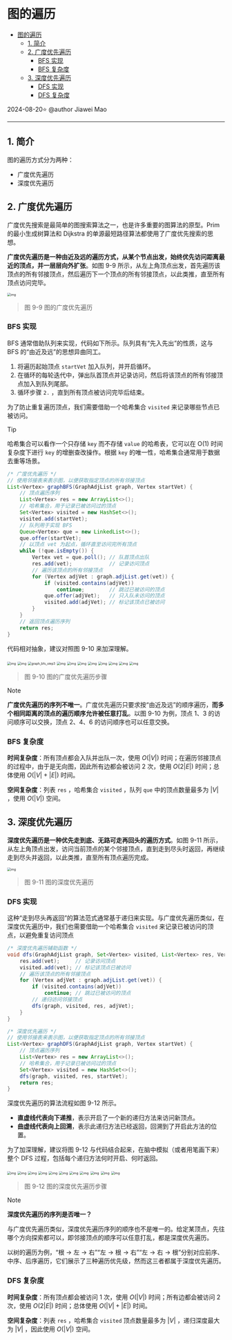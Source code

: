 # 图的遍历

- [图的遍历](#图的遍历)
  - [1. 简介](#1-简介)
  - [2. 广度优先遍历](#2-广度优先遍历)
    - [BFS 实现](#bfs-实现)
    - [BFS 复杂度](#bfs-复杂度)
  - [3. 深度优先遍历](#3-深度优先遍历)
    - [DFS 实现](#dfs-实现)
    - [DFS 复杂度](#dfs-复杂度)

2024-08-20⭐
@author Jiawei Mao
***

## 1. 简介

图的遍历方式分为两种：

- 广度优先遍历
- 深度优先遍历

## 2. 广度优先遍历

广度优先搜索是最简单的图搜索算法之一，也是许多重要的图算法的原型。Prim 的最小生成树算法和 Dijkstra 的单源最短路径算法都使用了广度优先搜索的思想。

**广度优先遍历是一种由近及远的遍历方式，从某个节点出发，始终优先访问距离最近的顶点，并一层层向外扩张**。如图 9-9 所示，从左上角顶点出发，首先遍历该顶点的所有邻接顶点，然后遍历下一个顶点的所有邻接顶点，以此类推，直至所有顶点访问完毕。

<img src="./images/graph_bfs.png" alt="img" style="zoom: 50%;" />

> 图 9-9  图的广度优先遍历

### BFS 实现

BFS 通常借助队列来实现，代码如下所示。队列具有“先入先出”的性质，这与 BFS 的“由近及远”的思想异曲同工。

1. 将遍历起始顶点 `startVet` 加入队列，并开启循环。
2. 在循环的每轮迭代中，弹出队首顶点并记录访问，然后将该顶点的所有邻接顶点加入到队列尾部。
3. 循环步骤 `2.` ，直到所有顶点被访问完毕后结束。

为了防止重复遍历顶点，我们需要借助一个哈希集合 `visited` 来记录哪些节点已被访问。

> [!TIP]
>
> 哈希集合可以看作一个只存储 `key` 而不存储 `value` 的哈希表，它可以在 O(1) 时间复杂度下进行 `key` 的增删查改操作。根据 `key` 的唯一性，哈希集合通常用于数据去重等场景。

```java
/* 广度优先遍历 */
// 使用邻接表来表示图，以便获取指定顶点的所有邻接顶点
List<Vertex> graphBFS(GraphAdjList graph, Vertex startVet) {
    // 顶点遍历序列
    List<Vertex> res = new ArrayList<>();
    // 哈希集合，用于记录已被访问过的顶点
    Set<Vertex> visited = new HashSet<>();
    visited.add(startVet);
    // 队列用于实现 BFS
    Queue<Vertex> que = new LinkedList<>();
    que.offer(startVet);
    // 以顶点 vet 为起点，循环直至访问完所有顶点
    while (!que.isEmpty()) {
        Vertex vet = que.poll(); // 队首顶点出队
        res.add(vet);            // 记录访问顶点
        // 遍历该顶点的所有邻接顶点
        for (Vertex adjVet : graph.adjList.get(vet)) {
            if (visited.contains(adjVet))
                continue;        // 跳过已被访问的顶点
            que.offer(adjVet);   // 只入队未访问的顶点
            visited.add(adjVet); // 标记该顶点已被访问
        }
    }
    // 返回顶点遍历序列
    return res;
}
```

代码相对抽象，建议对照图 9-10 来加深理解。

<img src="./images/graph_bfs_step1.png" alt="img" style="zoom:50%;" />

<img src="./images/graph_bfs_step2.png" alt="img" style="zoom:50%;" />

<img src="./images/graph_bfs_step3.png" alt="graph_bfs_step3" style="zoom:50%;" />

<img src="./images/graph_bfs_step4.png" alt="img" style="zoom:50%;" />

<img src="./images/graph_bfs_step5.png" alt="img" style="zoom:50%;" />

<img src="./images/graph_bfs_step6.png" alt="img" style="zoom:50%;" />

<img src="./images/graph_bfs_step7.png" alt="img" style="zoom:50%;" />

<img src="./images/graph_bfs_step8.png" alt="img" style="zoom:50%;" />

<img src="./images/graph_bfs_step9.png" alt="img" style="zoom:50%;" />

<img src="./images/graph_bfs_step10.png" alt="img" style="zoom:50%;" />

<img src="./images/graph_bfs_step11.png" alt="img" style="zoom:50%;" />

> 图 9-10  图的广度优先遍历步骤

> [!NOTE]
>
> **广度优先遍历的序列不唯一**。广度优先遍历只要求按“由近及远”的顺序遍历，**而多个相同距离的顶点的遍历顺序允许被任意打乱**。以图 9-10 为例，顶点 1、3 的访问顺序可以交换，顶点 2、4、6 的访问顺序也可以任意交换。

### BFS 复杂度

**时间复杂度**：所有顶点都会入队并出队一次，使用 $O(|V|)$ 时间；在遍历邻接顶点的过程中，由于是无向图，因此所有边都会被访问 2 次，使用 $O(2|E|)$ 时间；总体使用 $O(|V|+|E|)$ 时间。

**空间复杂度**：列表 `res` ，哈希集合 `visited` ，队列 `que` 中的顶点数量最多为 $|V|$ ，使用 $O(|V|)$ 空间。

## 3. 深度优先遍历

**深度优先遍历是一种优先走到底、无路可走再回头的遍历方式**。如图 9-11 所示，从左上角顶点出发，访问当前顶点的某个邻接顶点，直到走到尽头时返回，再继续走到尽头并返回，以此类推，直至所有顶点遍历完成。

<img src="./images/graph_dfs.png" alt="img" style="zoom:50%;" />

> 图 9-11  图的深度优先遍历

### DFS 实现

这种“走到尽头再返回”的算法范式通常基于递归来实现。与广度优先遍历类似，在深度优先遍历中，我们也需要借助一个哈希集合 `visited` 来记录已被访问的顶点，以避免重复访问顶点

```java
/* 深度优先遍历辅助函数 */
void dfs(GraphAdjList graph, Set<Vertex> visited, List<Vertex> res, Vertex vet) {
    res.add(vet);     // 记录访问顶点
    visited.add(vet); // 标记该顶点已被访问
    // 遍历该顶点的所有邻接顶点
    for (Vertex adjVet : graph.adjList.get(vet)) {
        if (visited.contains(adjVet))
            continue; // 跳过已被访问的顶点
        // 递归访问邻接顶点
        dfs(graph, visited, res, adjVet);
    }
}

/* 深度优先遍历 */
// 使用邻接表来表示图，以便获取指定顶点的所有邻接顶点
List<Vertex> graphDFS(GraphAdjList graph, Vertex startVet) {
    // 顶点遍历序列
    List<Vertex> res = new ArrayList<>();
    // 哈希集合，用于记录已被访问过的顶点
    Set<Vertex> visited = new HashSet<>();
    dfs(graph, visited, res, startVet);
    return res;
}
```

深度优先遍历的算法流程如图 9-12 所示。

- **直虚线代表向下递推**，表示开启了一个新的递归方法来访问新顶点。
- **曲虚线代表向上回溯**，表示此递归方法已经返回，回溯到了开启此方法的位置。

为了加深理解，建议将图 9-12 与代码结合起来，在脑中模拟（或者用笔画下来）整个 DFS 过程，包括每个递归方法何时开启、何时返回。

<img src="./images/graph_dfs_step1.png" alt="img" style="zoom:50%;" />

<img src="./images/graph_dfs_step2.png" alt="img" style="zoom:50%;" />

<img src="./images/graph_dfs_step3.png" alt="img" style="zoom:50%;" />

<img src="./images/graph_dfs_step4.png" alt="img" style="zoom:50%;" />

<img src="./images/graph_dfs_step5.png" alt="img" style="zoom:50%;" />

<img src="./images/graph_dfs_step6.png" alt="img" style="zoom:50%;" />

<img src="./images/graph_dfs_step7.png" alt="img" style="zoom:50%;" />

<img src="./images/graph_dfs_step8.png" alt="img" style="zoom:50%;" />

<img src="./images/graph_dfs_step9.png" alt="img" style="zoom:50%;" />

<img src="./images/graph_dfs_step10.png" alt="img" style="zoom:50%;" />

<img src="./images/graph_dfs_step11.png" alt="img" style="zoom:50%;" />

> 图 9-12  图的深度优先遍历步骤

> [!NOTE]
>
> **深度优先遍历的序列是否唯一？**
>
> 与广度优先遍历类似，深度优先遍历序列的顺序也不是唯一的。给定某顶点，先往哪个方向探索都可以，即邻接顶点的顺序可以任意打乱，都是深度优先遍历。
>
> 以树的遍历为例，“根 → 左 → 右”“左 → 根 → 右”“左 → 右 → 根”分别对应前序、中序、后序遍历，它们展示了三种遍历优先级，然而这三者都属于深度优先遍历。

### DFS 复杂度

**时间复杂度**：所有顶点都会被访问 1 次，使用 $O(|V|$) 时间；所有边都会被访问 2 次，使用 $O(2|E|)$ 时间；总体使用 $O(|V|+|E|)$ 时间。

**空间复杂度**：列表 `res` ，哈希集合 `visited` 顶点数量最多为 $|V|$ ，递归深度最大为 $|V|$ ，因此使用 $O(|V|)$ 空间。
